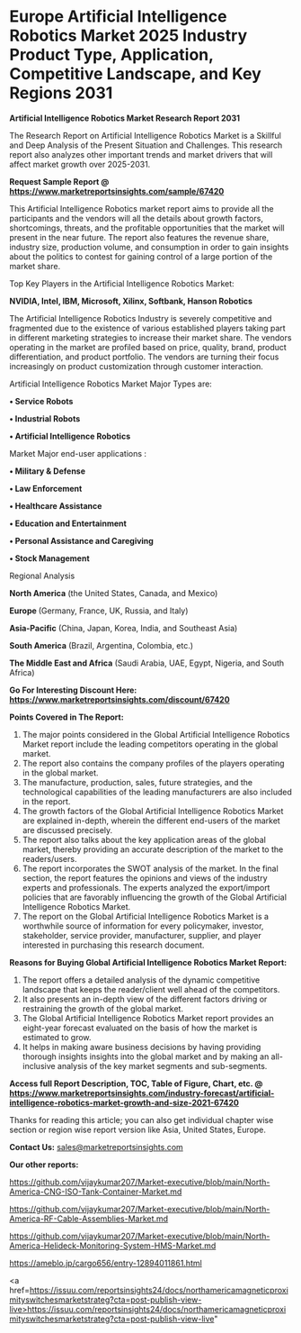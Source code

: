 # Europe Artificial Intelligence Robotics Market 2025 Industry Product Type, Application, Competitive Landscape, and Key Regions 2031

<strong>Artificial Intelligence Robotics Market Research Report 2031</strong>

The Research Report on Artificial Intelligence Robotics Market is a Skillful and Deep Analysis of the Present Situation and Challenges. This research report also analyzes other important trends and market drivers that will affect market growth over 2025-2031.

<strong>Request Sample Report @ <a href=https://www.marketreportsinsights.com/sample/67420>https://www.marketreportsinsights.com/sample/67420</a></strong>

This Artificial Intelligence Robotics market report aims to provide all the participants and the vendors will all the details about growth factors, shortcomings, threats, and the profitable opportunities that the market will present in the near future. The report also features the revenue share, industry size, production volume, and consumption in order to gain insights about the politics to contest for gaining control of a large portion of the market share.

Top Key Players in the Artificial Intelligence Robotics Market:

<strong>NVIDIA, Intel, IBM, Microsoft, Xilinx, Softbank, Hanson Robotics</strong>

The Artificial Intelligence Robotics Industry is severely competitive and fragmented due to the existence of various established players taking part in different marketing strategies to increase their market share. The vendors operating in the market are profiled based on price, quality, brand, product differentiation, and product portfolio. The vendors are turning their focus increasingly on product customization through customer interaction.

Artificial Intelligence Robotics Market Major Types are:

<strong>• Service Robots

• Industrial Robots

• Artificial Intelligence Robotics</strong>

Market Major end-user applications :

<strong>• Military & Defense

• Law Enforcement

• Healthcare Assistance

• Education and Entertainment

• Personal Assistance and Caregiving

• Stock Management</strong>

Regional Analysis

</u><strong><b>North America</b></strong> (the United States, Canada, and Mexico)

<strong><b>Europe </b></strong>(Germany, France, UK, Russia, and Italy)

<strong><b>Asia-Pacific</b></strong> (China, Japan, Korea, India, and Southeast Asia)

<strong><b>South America</b></strong> (Brazil, Argentina, Colombia, etc.)

<strong><b>The Middle East and Africa</b></strong> (Saudi Arabia, UAE, Egypt, Nigeria, and South Africa)

<strong>Go For Interesting Discount Here: <a href=https://www.marketreportsinsights.com/discount/67420>https://www.marketreportsinsights.com/discount/67420</a></strong>

<strong>Points Covered in The Report:</strong>
<ol>
  <li>The major points considered in the Global Artificial Intelligence Robotics Market report include the leading competitors operating in the global market.</li>
  <li>The report also contains the company profiles of the players operating in the global market.</li>
  <li>The manufacture, production, sales, future strategies, and the technological capabilities of the leading manufacturers are also included in the report.</li>
  <li>The growth factors of the Global Artificial Intelligence Robotics Market are explained in-depth, wherein the different end-users of the market are discussed precisely.</li>
  <li>The report also talks about the key application areas of the global market, thereby providing an accurate description of the market to the readers/users.</li>
  <li>The report incorporates the SWOT analysis of the market. In the final section, the report features the opinions and views of the industry experts and professionals. The experts analyzed the export/import policies that are favorably influencing the growth of the Global Artificial Intelligence Robotics Market.</li>
  <li>The report on the Global Artificial Intelligence Robotics Market is a worthwhile source of information for every policymaker, investor, stakeholder, service provider, manufacturer, supplier, and player interested in purchasing this research document.</li>
</ol>
<strong>Reasons for Buying Global Artificial Intelligence Robotics Market Report:</strong>

<ol>
  <li>The report offers a detailed analysis of the dynamic competitive landscape that keeps the reader/client well ahead of the competitors.</li>
  <li>It also presents an in-depth view of the different factors driving or restraining the growth of the global market.</li>
  <li>The Global Artificial Intelligence Robotics Market report provides an eight-year forecast evaluated on the basis of how the market is estimated to grow.</li>
  <li>It helps in making aware business decisions by having providing thorough insights insights into the global market and by making an all-inclusive analysis of the key market segments and sub-segments.</li>
</ol>
<strong>Access full Report Description, TOC, Table of Figure, Chart, etc. @ <a href=https://www.marketreportsinsights.com/industry-forecast/artificial-intelligence-robotics-market-growth-and-size-2021-67420>https://www.marketreportsinsights.com/industry-forecast/artificial-intelligence-robotics-market-growth-and-size-2021-67420</a></strong>


Thanks for reading this article; you can also get individual chapter wise section or region wise report version like Asia, United States, Europe.

<strong>Contact Us:</strong>
sales@marketreportsinsights.com

<strong>Our other reports:</strong>

<a href=https://github.com/vijaykumar207/Market-executive/blob/main/North-America-CNG-ISO-Tank-Container-Market.md>https://github.com/vijaykumar207/Market-executive/blob/main/North-America-CNG-ISO-Tank-Container-Market.md</a>

<a href=https://github.com/vijaykumar207/Market-executive/blob/main/North-America-RF-Cable-Assemblies-Market.md>https://github.com/vijaykumar207/Market-executive/blob/main/North-America-RF-Cable-Assemblies-Market.md</a>

<a href=https://github.com/vijaykumar207/Market-executive/blob/main/North-America-Helideck-Monitoring-System-HMS-Market.md>https://github.com/vijaykumar207/Market-executive/blob/main/North-America-Helideck-Monitoring-System-HMS-Market.md</a>

<a href=https://ameblo.jp/cargo656/entry-12894011861.html>https://ameblo.jp/cargo656/entry-12894011861.html</a>

<a href=https://issuu.com/reportsinsights24/docs/northamericamagneticproximityswitchesmarketstrateg?cta=post-publish-view-live>https://issuu.com/reportsinsights24/docs/northamericamagneticproximityswitchesmarketstrateg?cta=post-publish-view-live</a>"
